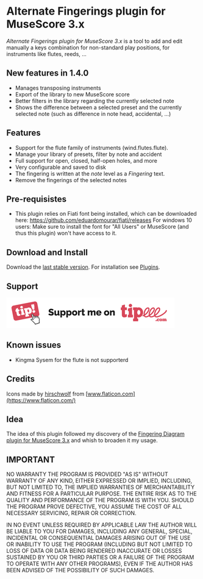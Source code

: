 # Alternate Fingerings plugin for MuseScore 3.x
*Alternate Fingerings plugin for MuseScore 3.x* is a tool to add and edit manually a keys combination for non-standard play positions, for instruments like flutes, reeds, ...

## New features in 1.4.0

* Manages transposing instruments
* Export of the library to new MuseScore score
* Better filters in the library regarding the currently selected note
* Shows the difference between a selected preset and  the currently selected note (such as difference in note head, accidental, ...)


## Features
* Support for the flute family of instruments (wind.flutes.flute). 
* Manage your library of presets, filter by note and accident
* Full support for open, closed, half-open holes, and more
* Very configurable and saved to disk
* The fingering is written at the *note* level as a *Fingering* text.
* Remove the fingerings of the selected notes

## Pre-requisistes
* This plugin relies on Fiati font being installed, which can be downloaded here: https://github.com/eduardomourar/fiati/releases For windows 10 users: Make sure to install the font for "All Users" or MuseScore (and thus this plugin) won't have access to it.

## Download and Install ##
Download the [last stable version](https://github.com/lgvr123/musescore-alternatefingerings/releases).
For installation see [Plugins](https://musescore.org/en/handbook/3/plugins).

## Support ##
[<img src="/support/Button-Tipeee.png" alt="Support me on Tipee" height="80"/>](https://fr.tipeee.com/parkingb)

## Known issues
* Kingma Sysem for the flute is not supporterd

## Credits
Icons made by [hirschwolf](https://www.flaticon.com/authors/hirschwolf) from [www.flaticon.com](https://www.flaticon.com/)

## Idea
The idea of this plugin followed my discovery of the [Fingering Diagram plugin for MuseScore 3.x](https://github.com/eduardomourar/fingering-diagram#fingering-diagram-plugin-for-musescore-3x) and whish to broaden it my usage.

## IMPORTANT
NO WARRANTY THE PROGRAM IS PROVIDED "AS IS" WITHOUT WARRANTY OF ANY KIND, EITHER EXPRESSED OR IMPLIED, INCLUDING, BUT NOT LIMITED TO, THE IMPLIED WARRANTIES OF MERCHANTABILITY AND FITNESS FOR A PARTICULAR PURPOSE. THE ENTIRE RISK AS TO THE QUALITY AND PERFORMANCE OF THE PROGRAM IS WITH YOU. SHOULD THE PROGRAM PROVE DEFECTIVE, YOU ASSUME THE COST OF ALL NECESSARY SERVICING, REPAIR OR CORRECTION.

IN NO EVENT UNLESS REQUIRED BY APPLICABLE LAW THE AUTHOR WILL BE LIABLE TO YOU FOR DAMAGES, INCLUDING ANY GENERAL, SPECIAL, INCIDENTAL OR CONSEQUENTIAL DAMAGES ARISING OUT OF THE USE OR INABILITY TO USE THE PROGRAM (INCLUDING BUT NOT LIMITED TO LOSS OF DATA OR DATA BEING RENDERED INACCURATE OR LOSSES SUSTAINED BY YOU OR THIRD PARTIES OR A FAILURE OF THE PROGRAM TO OPERATE WITH ANY OTHER PROGRAMS), EVEN IF THE AUTHOR HAS BEEN ADVISED OF THE POSSIBILITY OF SUCH DAMAGES.

